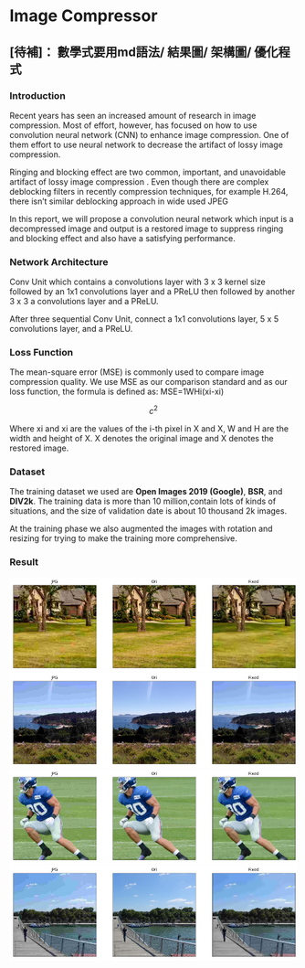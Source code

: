 # Image Compressor

## [待補]： 數學式要用md語法/ 結果圖/ 架構圖/ 優化程式

### Introduction
  Recent years has seen an increased amount of research in image compression. Most of effort, however, has focused on how to use convolution neural network (CNN) to enhance image compression. One of them effort to use neural network to decrease the artifact of lossy image compression.  
  
  Ringing and blocking effect are two common, important, and unavoidable artifact of lossy image compression . Even though there are complex deblocking filters in recently compression techniques, for example H.264, there isn’t similar deblocking approach in wide used JPEG
  
  In this report, we will propose a convolution neural network which input is a decompressed image and output is a restored image to suppress ringing and blocking effect  and also have a satisfying performance.

### Network Architecture
Conv Unit which contains a convolutions layer with 3 x 3 kernel size followed by an 1x1 convolutions layer and a PReLU then followed by another 3 x 3 a convolutions layer and a PReLU. 

After three sequential Conv Unit, connect a 1x1 convolutions layer, 5 x 5 convolutions layer, and a PReLU.

### Loss Function
The mean-square error (MSE) is commonly used to compare image compression quality. We use MSE as our comparison standard and as our loss function, the formula is defined as:
MSE=1WHi(xi-xi)

$$c^2$$


Where xi and xi are the values of the i-th pixel in X and X, W and H are the width and height of X. X denotes the original image and X denotes the restored image. 

### Dataset
The training dataset we used are **Open Images 2019 (Google)**, **BSR**, and **DIV2k**. The training data is more than 10 million,contain lots of kinds of situations, and the size of validation date is about 10 thousand 2k images. 

At the training phase we also augmented the images with rotation and resizing for trying to make the training more comprehensive.

### Result
![](/Result/1.png)
![](/Result/7.png)
![](/Result/4.png)
![](/Result/6.png)

